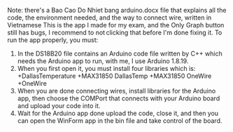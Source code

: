 Note: there's a Bao Cao Do Nhiet bang arduino.docx file that explains all the code, the environment needed, and the way to connect wire, written in Vietnamese
This is the app I made for my exam, and the Only Graph button still has bugs, I recommend to not clicking that before I'm done fixing it. To run the app properly, you must:
1. In the DS18B20 file contains an Arduino code file written by C++ which needs the Arduino app to run, with me, I use Arduino 1.8.19.
2. When you first open it, you must install four libraries which is:
  +DallasTemperature
  +MAX31850 DallasTemp
  +MAX31850 OneWire
  +OneWire
3. When you are done connecting wires, install libraries for the Arduino app, then choose the COMPort that connects with your Arduino board and upload your code into it.
4. Wait for the Arduino app done upload the code, close it, and then you can open the WinForm app in the bin file and take control of the board.
